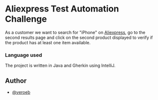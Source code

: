 # Aliexpress Test Automation Challenge

As a customer we want to search for "iPhone" on [Aliexpress](www.aliexpress.com), go to the second results page and click on the second product displayed to verify if the product has at least one item available.

### Language used
The project is written in Java and Gherkin using IntelliJ.

## Author

- [@veroeb](https://github.com/veroeb)
